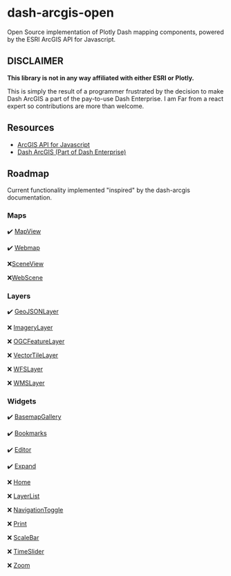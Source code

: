# dash-arcgis-open

Open Source implementation of Plotly Dash mapping components, powered by the ESRI ArcGIS API for Javascript.

## DISCLAIMER

**This library is not in any way affiliated with either ESRI or Plotly.**

This is simply the result of a programmer frustrated by the decision to make Dash ArcGIS a part of the pay-to-use Dash Enterprise. I am Far from a react expert so contributions are more than welcome.

## Resources 

- [ArcGIS API for Javascript](https://developers.arcgis.com/javascript/latest/)
- [Dash ArcGIS (Part of Dash Enterprise)](https://dash.plotly.com/dash-arcgis)


## Roadmap

Current functionality implemented "inspired" by the dash-arcgis documentation.

### Maps

:heavy_check_mark: [MapView](https://dash.plotly.com/dash-arcgis/reference/maps) 

:heavy_check_mark: [Webmap](https://dash.plotly.com/dash-arcgis/reference/maps#-dash_arcgis.webmap)

:x:[SceneView](https://dash.plotly.com/dash-arcgis/reference/maps#-dash_arcgis.sceneview) 


:x:[WebScene](https://dash.plotly.com/dash-arcgis/reference/maps#-dash_arcgis.webscene)

### Layers
:heavy_check_mark: [GeoJSONLayer](https://dash.plotly.com/dash-arcgis/reference/layers#-dash_arcgis.geojsonlayer)

:x: [ImageryLayer](https://dash.plotly.com/dash-arcgis/reference/layers#-dash_arcgis.imagerylayer)

:x: [OGCFeatureLayer](https://dash.plotly.com/dash-arcgis/reference/layers#-dash_arcgis.ogcfeaturelayer)

:x: [VectorTileLayer](https://dash.plotly.com/dash-arcgis/reference/layers#-dash_arcgis.vectortilelayer)

:x: [WFSLayer](https://dash.plotly.com/dash-arcgis/reference/layers#-dash_arcgis.wfslayer)

:x: [WMSLayer](https://dash.plotly.com/dash-arcgis/reference/layers#-dash_arcgis.wmslayer)

### Widgets
:heavy_check_mark: [BasemapGallery](https://dash.plotly.com/dash-arcgis/reference/widgets)

:heavy_check_mark: [Bookmarks](https://dash.plotly.com/dash-arcgis/reference/widgets#-dash_arcgis.bookmarks)

:heavy_check_mark: [Editor](https://dash.plotly.com/dash-arcgis/reference/widgets#-dash_arcgis.editor)

:heavy_check_mark: [Expand](https://dash.plotly.com/dash-arcgis/reference/widgets#-dash_arcgis.expand)

:x: [Home](https://dash.plotly.com/dash-arcgis/reference/widgets#-dash_arcgis.home)

:x: [LayerList](https://dash.plotly.com/dash-arcgis/reference/widgets#-dash_arcgis.layerlist)

:x: [NavigationToggle](https://dash.plotly.com/dash-arcgis/reference/widgets#-dash_arcgis.navigationtoggle)

:x: [Print](https://dash.plotly.com/dash-arcgis/reference/widgets#-dash_arcgis.print)

:x: [ScaleBar](https://dash.plotly.com/dash-arcgis/reference/widgets#-dash_arcgis.scalebar)

:x: [TimeSlider](https://dash.plotly.com/dash-arcgis/reference/widgets#-dash_arcgis.timeslider)

:x: [Zoom](https://dash.plotly.com/dash-arcgis/reference/widgets#-dash_arcgis.zoom) 


